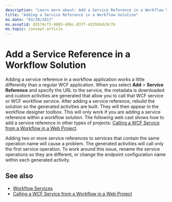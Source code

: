```yaml
---
description: "Learn more about: Add a Service Reference in a Workflow Solution"
title: "Adding a Service Reference in a Workflow Solution"
ms.date: "03/30/2017"
ms.assetid: 83574cf3-9803-49bc-837f-432936dc9c76
ms.topic: concept-article
---
```

# Add a Service Reference in a Workflow Solution

Adding a service reference in a workflow application works a little differently than a regular WCF application. When you select **Add** > **Service Reference** and specify the URL to the service, the metadata is downloaded and custom activities are generated that allow you to call that WCF service or WCF workflow service. After adding a service reference, rebuild the solution so the generated activities are built. They will then appear in the workflow designer toolbox. This will only work if you are adding a service reference within a workflow solution. The following web cast shows how to add a service reference in other types of projects: [Calling a WCF Service from a Workflow in a Web Project](/archive/blogs/endpoint/how-to-consume-a-wcf-service-from-a-wf4-workflow).

Adding two or more service references to services that contain the same operation name will cause a problem. The generated activities will call only the first service operation. To work around this issue, rename the service operations so they are different, or change the endpoint configuration name within each generated activity.

## See also

- [Workflow Services](workflow-services.md)
- [Calling a WCF Service from a Workflow in a Web Project](/archive/blogs/endpoint/how-to-consume-a-wcf-service-from-a-wf4-workflow)

